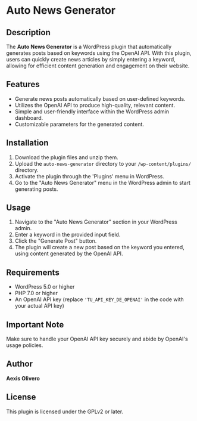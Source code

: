 # Auto News Generator

## Description

The **Auto News Generator** is a WordPress plugin that automatically generates posts based on keywords using the OpenAI API. With this plugin, users can quickly create news articles by simply entering a keyword, allowing for efficient content generation and engagement on their website.

## Features

- Generate news posts automatically based on user-defined keywords.
- Utilizes the OpenAI API to produce high-quality, relevant content.
- Simple and user-friendly interface within the WordPress admin dashboard.
- Customizable parameters for the generated content.

## Installation

1. Download the plugin files and unzip them.
2. Upload the `auto-news-generator` directory to your `/wp-content/plugins/` directory.
3. Activate the plugin through the 'Plugins' menu in WordPress.
4. Go to the "Auto News Generator" menu in the WordPress admin to start generating posts.

## Usage

1. Navigate to the "Auto News Generator" section in your WordPress admin.
2. Enter a keyword in the provided input field.
3. Click the "Generate Post" button.
4. The plugin will create a new post based on the keyword you entered, using content generated by the OpenAI API.

## Requirements

- WordPress 5.0 or higher
- PHP 7.0 or higher
- An OpenAI API key (replace `'TU_API_KEY_DE_OPENAI'` in the code with your actual API key)

## Important Note

Make sure to handle your OpenAI API key securely and abide by OpenAI's usage policies.

## Author

**Aexis Olivero**

## License

This plugin is licensed under the GPLv2 or later.
